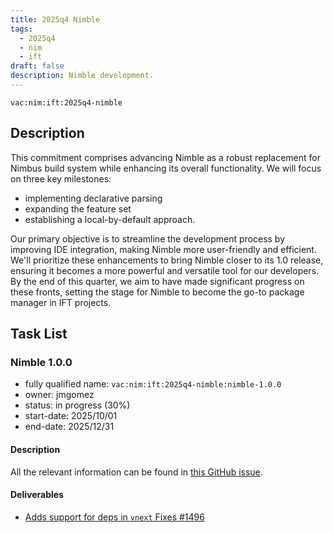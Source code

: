 ```yaml
---
title: 2025q4 Nimble
tags:
  - 2025q4
  - nim
  - ift
draft: false
description: Nimble development.
---
```


`vac:nim:ift:2025q4-nimble`

## Description

This commitment comprises advancing Nimble as a robust replacement for Nimbus build system while enhancing its overall functionality.
We will focus on three key milestones:

* implementing declarative parsing
* expanding the feature set
* establishing a local-by-default approach.

Our primary objective is to streamline the development process by improving IDE integration,
making Nimble more user-friendly and efficient.
We'll prioritize these enhancements to bring Nimble closer to its 1.0 release, ensuring it becomes a more powerful and versatile tool for our developers.
By the end of this quarter, we aim to have made significant progress on these fronts, setting the stage for Nimble to become the go-to package manager in IFT projects.


## Task List

### Nimble 1.0.0

* fully qualified name: `vac:nim:ift:2025q4-nimble:nimble-1.0.0`
* owner: jmgomez
* status: in progress (30%)
* start-date: 2025/10/01
* end-date: 2025/12/31

#### Description

All the relevant information can be found in [this GitHub issue](https://github.com/nim-lang/nimble/issues/1449).

#### Deliverables
- [Adds support for deps in `vnext` Fixes #1496](https://github.com/nim-lang/nimble/pull/1499)